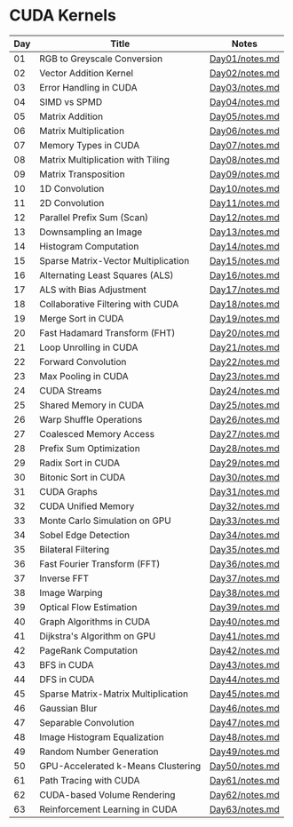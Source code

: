 # CUDA Kernels 


| Day | Title | Notes |
|----|-----------------------------------------|---------------------------|
| 01  | RGB to Greyscale Conversion           | [Day01/notes.md](Day01/notes.md) |
| 02  | Vector Addition Kernel                | [Day02/notes.md](Day02/notes.md) |
| 03  | Error Handling in CUDA                | [Day03/notes.md](Day03/notes.md) |
| 04  | SIMD vs SPMD                          | [Day04/notes.md](Day04/notes.md) |
| 05  | Matrix Addition                       | [Day05/notes.md](Day05/notes.md) |
| 06  | Matrix Multiplication                 | [Day06/notes.md](Day06/notes.md) |
| 07  | Memory Types in CUDA                  | [Day07/notes.md](Day07/notes.md) |
| 08  | Matrix Multiplication with Tiling     | [Day08/notes.md](Day08/notes.md) |
| 09  | Matrix Transposition                  | [Day09/notes.md](Day09/notes.md) |
| 10  | 1D Convolution                        | [Day10/notes.md](Day10/notes.md) |
| 11  | 2D Convolution                        | [Day11/notes.md](Day11/notes.md) |
| 12  | Parallel Prefix Sum (Scan)            | [Day12/notes.md](Day12/notes.md) |
| 13  | Downsampling an Image                 | [Day13/notes.md](Day13/notes.md) |
| 14  | Histogram Computation                 | [Day14/notes.md](Day14/notes.md) |
| 15  | Sparse Matrix-Vector Multiplication   | [Day15/notes.md](Day15/notes.md) |
| 16  | Alternating Least Squares (ALS)       | [Day16/notes.md](Day16/notes.md) |
| 17  | ALS with Bias Adjustment              | [Day17/notes.md](Day17/notes.md) |
| 18  | Collaborative Filtering with CUDA     | [Day18/notes.md](Day18/notes.md) |
| 19  | Merge Sort in CUDA                    | [Day19/notes.md](Day19/notes.md) |
| 20  | Fast Hadamard Transform (FHT)         | [Day20/notes.md](Day20/notes.md) |
| 21  | Loop Unrolling in CUDA                | [Day21/notes.md](Day21/notes.md) |
| 22  | Forward Convolution                   | [Day22/notes.md](Day22/notes.md) |
| 23  | Max Pooling in CUDA                   | [Day23/notes.md](Day23/notes.md) |
| 24  | CUDA Streams                          | [Day24/notes.md](Day24/notes.md) |
| 25  | Shared Memory in CUDA                 | [Day25/notes.md](Day25/notes.md) |
| 26  | Warp Shuffle Operations               | [Day26/notes.md](Day26/notes.md) |
| 27  | Coalesced Memory Access               | [Day27/notes.md](Day27/notes.md) |
| 28  | Prefix Sum Optimization               | [Day28/notes.md](Day28/notes.md) |
| 29  | Radix Sort in CUDA                    | [Day29/notes.md](Day29/notes.md) |
| 30  | Bitonic Sort in CUDA                  | [Day30/notes.md](Day30/notes.md) |
| 31  | CUDA Graphs                           | [Day31/notes.md](Day31/notes.md) |
| 32  | CUDA Unified Memory                   | [Day32/notes.md](Day32/notes.md) |
| 33  | Monte Carlo Simulation on GPU         | [Day33/notes.md](Day33/notes.md) |
| 34  | Sobel Edge Detection                  | [Day34/notes.md](Day34/notes.md) |
| 35  | Bilateral Filtering                   | [Day35/notes.md](Day35/notes.md) |
| 36  | Fast Fourier Transform (FFT)          | [Day36/notes.md](Day36/notes.md) |
| 37  | Inverse FFT                           | [Day37/notes.md](Day37/notes.md) |
| 38  | Image Warping                         | [Day38/notes.md](Day38/notes.md) |
| 39  | Optical Flow Estimation               | [Day39/notes.md](Day39/notes.md) |
| 40  | Graph Algorithms in CUDA              | [Day40/notes.md](Day40/notes.md) |
| 41  | Dijkstra's Algorithm on GPU           | [Day41/notes.md](Day41/notes.md) |
| 42  | PageRank Computation                  | [Day42/notes.md](Day42/notes.md) |
| 43  | BFS in CUDA                           | [Day43/notes.md](Day43/notes.md) |
| 44  | DFS in CUDA                           | [Day44/notes.md](Day44/notes.md) |
| 45  | Sparse Matrix-Matrix Multiplication   | [Day45/notes.md](Day45/notes.md) |
| 46  | Gaussian Blur                         | [Day46/notes.md](Day46/notes.md) |
| 47  | Separable Convolution                 | [Day47/notes.md](Day47/notes.md) |
| 48  | Image Histogram Equalization          | [Day48/notes.md](Day48/notes.md) |
| 49  | Random Number Generation              | [Day49/notes.md](Day49/notes.md) |
| 50  | GPU-Accelerated k-Means Clustering    | [Day50/notes.md](Day50/notes.md) |
| 61  | Path Tracing with CUDA                | [Day61/notes.md](Day61/notes.md) |
| 62  | CUDA-based Volume Rendering           | [Day62/notes.md](Day62/notes.md) |
| 63  | Reinforcement Learning in CUDA        | [Day63/notes.md](Day63/notes.md) |

